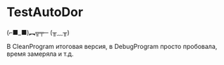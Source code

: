 # TestAutoDor

(⌐■_■)︻╦╤─ (╥﹏╥)

В CleanProgram итоговая версия, в DebugProgram просто пробовала, время замеряла и т.д.
